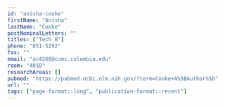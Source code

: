 ```yaml
---
id: "anisha-cooke"
firstName: "Anisha"
lastName: "Cooke"
postNominalLetters: ""
titles: ["Tech B"]
phone: "851-5292"
fax: ""
email: "ac4268@cumc.columbia.edu"
room: "401B"
researchAreas: []
pubmed: "https://pubmed.ncbi.nlm.nih.gov/?term=Cooke+A%5BAuthor%5D"
url: ""
tags: ["page-format::long", "publication-format::recent"]
---
```

